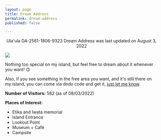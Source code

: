 ```yaml
---
layout: page
title: Dream Address
permalink: dream-address
published: false

---
```

<p align="center">Ula'ula
DA-2561-1806-9323
Dream Address was last updated on August 3, 2022</p>

**![](https://res.cloudinary.com/dgzrtvctq/image/upload/v1659717503/codyda_vub3hv.jpg)**

Nothing too special on my island, but feel free to dream about it whenever you want! 😊

Also, if you see something in the free area you want, and it's still there on my island, you can come via dodo code and get it, [just let me know](/contact).

**Number of Visitors:** 582 (as of 08/03/2022)

**Places of Interest:**

* Etika and Iwata memorial
* Island Entrance
* Lookout Point
* Museum + Café
* Campsite